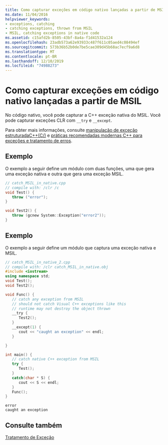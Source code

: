 ```yaml
---
title: Como capturar exceções em código nativo lançadas a partir de MSIL
ms.date: 11/04/2016
helpviewer_keywords:
- exceptions, catching
- catching exceptions, thrown from MSIL
- MSIL, catching exceptions in native code
ms.assetid: c15afd2b-8505-43bf-8a4a-f1d41532a124
ms.openlocfilehash: 23adb573a62e93933c487f611c05aed4c08494ef
ms.sourcegitcommit: 573b36b52b0de7be5cae309d45b68ac7ecf9a6d8
ms.translationtype: MT
ms.contentlocale: pt-BR
ms.lasthandoff: 12/10/2019
ms.locfileid: "74988273"
---
```

# <a name="how-to-catch-exceptions-in-native-code-thrown-from-msil"></a>Como capturar exceções em código nativo lançadas a partir de MSIL

No código nativo, você pode capturar a C++ exceção nativa do MSIL.  Você pode capturar exceções CLR com `__try` e `__except`.

Para obter mais informações, consulte [manipulação de exceção estruturadaC++(C/)](../cpp/structured-exception-handling-c-cpp.md) e [práticas recomendadas modernas C++ para exceções e tratamento de erros](../cpp/errors-and-exception-handling-modern-cpp.md).

## <a name="example"></a>Exemplo

O exemplo a seguir define um módulo com duas funções, uma que gera uma exceção nativa e outra que gera uma exceção MSIL.

```cpp
// catch_MSIL_in_native.cpp
// compile with: /clr /c
void Test() {
   throw ("error");
}

void Test2() {
   throw (gcnew System::Exception("error2"));
}
```

## <a name="example"></a>Exemplo

O exemplo a seguir define um módulo que captura uma exceção nativa e MSIL.

```cpp
// catch_MSIL_in_native_2.cpp
// compile with: /clr catch_MSIL_in_native.obj
#include <iostream>
using namespace std;
void Test();
void Test2();

void Func() {
   // catch any exception from MSIL
   // should not catch Visual C++ exceptions like this
   // runtime may not destroy the object thrown
   __try {
      Test2();
   }
   __except(1) {
      cout << "caught an exception" << endl;
   }

}

int main() {
   // catch native C++ exception from MSIL
   try {
      Test();
   }
   catch(char * S) {
      cout << S << endl;
   }
   Func();
}
```

```Output
error
caught an exception
```

## <a name="see-also"></a>Consulte também

[Tratamento de Exceção](../extensions/exception-handling-cpp-component-extensions.md)
